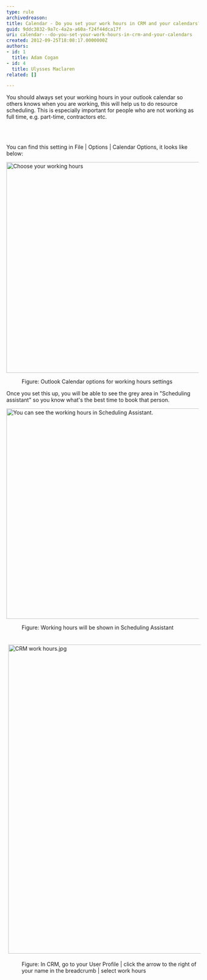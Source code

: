 ```yaml
---
type: rule
archivedreason: 
title: Calendar - Do you set your work hours in CRM and your calendars?
guid: 9ddc3832-9a7c-4a2a-a60a-f24f44dca17f
uri: calendar---do-you-set-your-work-hours-in-crm-and-your-calendars
created: 2012-09-25T18:08:17.0000000Z
authors:
- id: 1
  title: Adam Cogan
- id: 4
  title: Ulysses Maclaren
related: []

---
```



<p>​​You should always set your working hours in your outlook calendar so others knows when you are working, this will help us to do resource scheduling.  This is especially important for people who are not working as full time, e.g. part-time, contractors etc.<br></p>
<br><excerpt class='endintro'></excerpt><br>
<p>You can find this setting in File | Options | Calendar Options, it looks like below&#58;</p><dl class="image"><dl class="ssw15-rteElement-ImageArea">
      <img alt="Choose your working hours" src="/PublishingImages/Outlook%20work%20hours.jpg" style="width&#58;551px;" />
      <br>
   </dl><dd>Figure&#58; Outlook Calendar options for working hours settings</dd></dl><p> Once you set&#160;this&#160;up, you will be able to see the&#160;grey area in &quot;Scheduling assistant&quot; so you know what's the best time to book that person.</p><dl class="image"><dl class="ssw15-rteElement-ImageArea">
      <img alt="You can see the working hours in Scheduling Assistant." src="/PublishingImages/SchedulingAssistant.jpg" style="width&#58;550px;" />
   </dl><dd>Figure&#58; Working hours will be shown in Scheduling Assistant</dd></dl><dl class="image"><dl class="ssw15-rteElement-ImageArea">
      ​<img src="/PublishingImages/CRM%20work%20hours.jpg" alt="CRM work hours.jpg" style="margin&#58;5px;width&#58;808px;" />
   </dl><dd>Figure&#58; In CRM, go to your User Profile | click the arrow to the right of your name in the breadcrumb | select work hours</dd>​
</dl>


